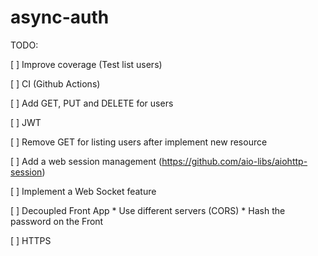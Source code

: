 # async-auth

TODO:

[ ] Improve coverage (Test list users)

[ ] CI (Github Actions)

[ ] Add GET, PUT and DELETE for users

[ ] JWT

[ ] Remove GET for listing users after implement new resource

[ ] Add a web session management (https://github.com/aio-libs/aiohttp-session)

[ ] Implement a Web Socket feature

[ ] Decoupled Front App
    * Use different servers (CORS)
    * Hash the password on the Front

[ ] HTTPS